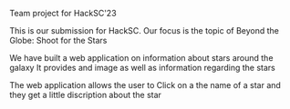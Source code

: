Team project for HackSC'23

This is our submission for HackSC. 
Our focus is the topic of Beyond the Globe: Shoot for the Stars

We have built a web application on information about stars around the galaxy
It provides and image as well as information regarding the stars

The web application allows the user to
Click on a the name of a star and they get a little discription about the star